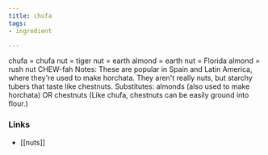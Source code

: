 ```yaml
---
title: chufa
tags:
- ingredient

---
```

chufa = chufa nut = tiger nut = earth almond = earth nut = Florida almond = rush nut CHEW-fah Notes: These are popular in Spain and Latin America, where they're used to make horchata. They aren't really nuts, but starchy tubers that taste like chestnuts. Substitutes: almonds (also used to make horchata) OR chestnuts (Like chufa, chestnuts can be easily ground into flour.)

### Links

* [[nuts]]
